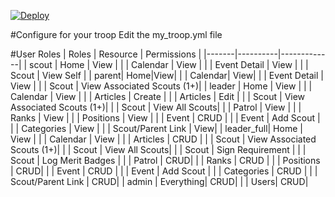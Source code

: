 [![Deploy](https://www.herokucdn.com/deploy/button.svg)](https://heroku.com/deploy)


#Configure for your troop
Edit the my_troop.yml file


#User Roles
| Roles | Resource | Permissions |
|-------|----------|-------------|
| scout | Home     | View        |
| | Calendar | View |
| | Event Detail | View |
| | Scout | View Self |
| parent| Home|View|
| | Calendar| View|
| | Event Detail | View |
| | Scout | View Associated Scouts (1+)|
| leader | Home | View |
| | Calendar | View |
| | Articles | Create |
| | Articles | Edit  |
| | Scout | View Associated Scouts (1+)|
| | Scout | View All Scouts|
| | Patrol | View |
| | Ranks | View |
| | Positions | View |
| | Event | CRUD |
| | Event | Add Scout |
| | Categories | View |
| | Scout/Parent Link | View|
| leader_full|  Home | View |
| | Calendar | View |
| | Articles | CRUD |
| | Scout | View Associated Scouts (1+)|
| | Scout | View All Scouts|
| | Scout | Sign Requirement |
| | Scout | Log Merit Badges |
| | Patrol | CRUD|
| | Ranks | CRUD |
| | Positions | CRUD|
| | Event | CRUD |
| | Event | Add Scout |
| | Categories | CRUD |
| | Scout/Parent Link | CRUD|
| admin | Everything| CRUD|
| | Users| CRUD|


